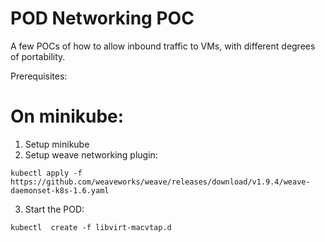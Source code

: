 # POD Networking POC

A few POCs of how to allow inbound traffic to VMs, with different degrees
of portability.

Prerequisites:

# On minikube:

1. Setup minikube
2. Setup weave networking plugin:
```shell
kubectl apply -f https://github.com/weaveworks/weave/releases/download/v1.9.4/weave-daemonset-k8s-1.6.yaml
```
3. Start the POD:
```shell
kubectl  create -f libvirt-macvtap.d
```

